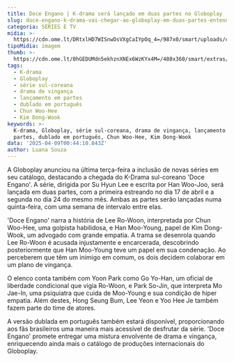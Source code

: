 ```yaml
---
title: Doce Engano | K-drama será lançado em duas partes no Globoplay
slug: doce-engano-k-drama-vai-chegar-ao-globoplay-em-duas-partes-entenda
categoria: SÉRIES E TV
midia: >-
  https://cdn.ome.lt/DRtxlHD7WISnwDsVXgCaIYpOq_4=/987x0/smart/uploads/conteudo/fotos/Design_sem_nome_-_2025-04-08T201627.727.png
tipoMidia: imagem
thumb: >-
  https://cdn.ome.lt/0hGEDUMdn5ekhznXNEx6WzKYx4M=/480x360/smart/extras/conteudos/Design_sem_nome_-_2025-04-08T201627.727.png
tags:
  - K-drama
  - Globoplay
  - série sul-coreana
  - drama de vingança
  - lançamento em partes
  - dublado em português
  - Chun Woo-Hee
  - Kim Dong-Wook
keywords: >-
  K-drama, Globoplay, série sul-coreana, drama de vingança, lançamento em
  partes, dublado em português, Chun Woo-Hee, Kim Dong-Wook
data: '2025-04-09T00:44:10.843Z'
author: Luana Souza
---
```


A Globoplay anunciou na última terça-feira a inclusão de novas séries em seu catálogo, destacando a chegada do K-Drama sul-coreano 'Doce Engano'. A série, dirigida por Su Hyun Lee e escrita por Han Woo-Joo, será lançada em duas partes, com a primeira estreando no dia 17 de abril e a segunda no dia 24 do mesmo mês. Ambas as partes serão lançadas numa quinta-feira, com uma semana de intervalo entre elas.

'Doce Engano' narra a história de Lee Ro-Woon, interpretada por Chun Woo-Hee, uma golpista habilidosa, e Han Moo-Young, papel de Kim Dong-Wook, um advogado com grande empatia. A trama se desenrola quando Lee Ro-Woon é acusada injustamente e encarcerada, descobrindo posteriormente que Han Moo-Young teve um papel em sua condenação. Ao perceberem que têm um inimigo em comum, os dois decidem colaborar em um plano de vingança.

O elenco conta também com Yoon Park como Go Yo-Han, um oficial de liberdade condicional que vigia Ro-Woon, e Park So-Jin, que interpreta Mo Jae-In, uma psiquiatra que cuida de Moo-Young e sua condição de hiper empatia. Além destes, Hong Seung Bum, Lee Yeon e Yoo Hee Je também fazem parte do time de atores.

A versão dublada em português também estará disponível, proporcionando aos fãs brasileiros uma maneira mais acessível de desfrutar da série. 'Doce Engano' promete entregar uma mistura envolvente de drama e vingança, enriquecendo ainda mais o catálogo de produções internacionais do Globoplay.
